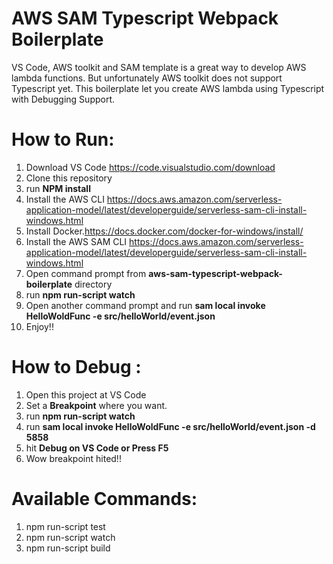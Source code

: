# AWS SAM Typescript Webpack Boilerplate
VS Code, AWS toolkit and SAM template is a great way to develop AWS lambda functions. But unfortunately AWS toolkit does not support Typescript yet. This boilerplate let you create AWS lambda using Typescript with Debugging Support.

# How to Run:
1. Download VS Code https://code.visualstudio.com/download
2. Clone this repository
3. run **NPM install**
4. Install the AWS CLI https://docs.aws.amazon.com/serverless-application-model/latest/developerguide/serverless-sam-cli-install-windows.html
5. Install Docker.https://docs.docker.com/docker-for-windows/install/
6.  Install the AWS SAM CLI https://docs.aws.amazon.com/serverless-application-model/latest/developerguide/serverless-sam-cli-install-windows.html
7. Open command prompt from **aws-sam-typescript-webpack-boilerplate** directory 
8. run **npm run-script watch**
9. Open another command prompt and run **sam local invoke HelloWoldFunc -e src/helloWorld/event.json**
10. Enjoy!!

# How to Debug :
1. Open this project at VS Code
2. Set a **Breakpoint** where you want.
3. run **npm run-script watch**
4. run **sam local invoke HelloWoldFunc -e src/helloWorld/event.json -d 5858**
5. hit **Debug on VS Code or Press F5**
6. Wow breakpoint hited!!

# Available Commands:
1. npm run-script test
2. npm run-script watch
3. npm run-script build
